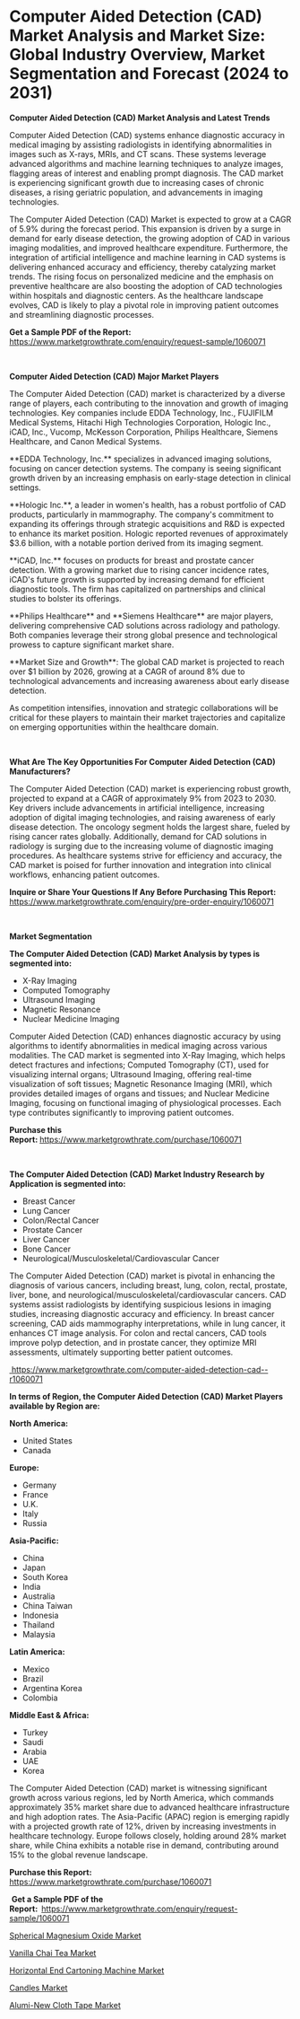 <p><h1>Computer Aided Detection (CAD) Market Analysis and Market Size: Global Industry Overview, Market Segmentation and Forecast (2024 to 2031)</h1></p><p><strong>Computer Aided Detection (CAD) Market Analysis and Latest Trends</strong></p>
<p><p>Computer Aided Detection (CAD) systems enhance diagnostic accuracy in medical imaging by assisting radiologists in identifying abnormalities in images such as X-rays, MRIs, and CT scans. These systems leverage advanced algorithms and machine learning techniques to analyze images, flagging areas of interest and enabling prompt diagnosis. The CAD market is experiencing significant growth due to increasing cases of chronic diseases, a rising geriatric population, and advancements in imaging technologies.</p><p>The Computer Aided Detection (CAD) Market is expected to grow at a CAGR of 5.9% during the forecast period. This expansion is driven by a surge in demand for early disease detection, the growing adoption of CAD in various imaging modalities, and improved healthcare expenditure. Furthermore, the integration of artificial intelligence and machine learning in CAD systems is delivering enhanced accuracy and efficiency, thereby catalyzing market trends. The rising focus on personalized medicine and the emphasis on preventive healthcare are also boosting the adoption of CAD technologies within hospitals and diagnostic centers. As the healthcare landscape evolves, CAD is likely to play a pivotal role in improving patient outcomes and streamlining diagnostic processes.</p></p>
<p><strong>Get a Sample PDF of the Report:&nbsp;</strong> <a href="https://www.marketgrowthrate.com/enquiry/request-sample/1060071">https://www.marketgrowthrate.com/enquiry/request-sample/1060071</a></p>
<p>&nbsp;</p>
<p><strong>Computer Aided Detection (CAD) Major Market Players</strong></p>
<p><p>The Computer Aided Detection (CAD) market is characterized by a diverse range of players, each contributing to the innovation and growth of imaging technologies. Key companies include EDDA Technology, Inc., FUJIFILM Medical Systems, Hitachi High Technologies Corporation, Hologic Inc., iCAD, Inc., Vucomp, McKesson Corporation, Philips Healthcare, Siemens Healthcare, and Canon Medical Systems.</p><p>**EDDA Technology, Inc.** specializes in advanced imaging solutions, focusing on cancer detection systems. The company is seeing significant growth driven by an increasing emphasis on early-stage detection in clinical settings. </p><p>**Hologic Inc.**, a leader in women's health, has a robust portfolio of CAD products, particularly in mammography. The company's commitment to expanding its offerings through strategic acquisitions and R&D is expected to enhance its market position. Hologic reported revenues of approximately $3.6 billion, with a notable portion derived from its imaging segment.</p><p>**iCAD, Inc.** focuses on products for breast and prostate cancer detection. With a growing market due to rising cancer incidence rates, iCAD's future growth is supported by increasing demand for efficient diagnostic tools. The firm has capitalized on partnerships and clinical studies to bolster its offerings.</p><p>**Philips Healthcare** and **Siemens Healthcare** are major players, delivering comprehensive CAD solutions across radiology and pathology. Both companies leverage their strong global presence and technological prowess to capture significant market share.</p><p>**Market Size and Growth**: The global CAD market is projected to reach over $1 billion by 2026, growing at a CAGR of around 8% due to technological advancements and increasing awareness about early disease detection. </p><p>As competition intensifies, innovation and strategic collaborations will be critical for these players to maintain their market trajectories and capitalize on emerging opportunities within the healthcare domain.</p></p>
<p>&nbsp;</p>
<p><strong>What Are The Key Opportunities For Computer Aided Detection (CAD) Manufacturers?</strong></p>
<p><p>The Computer Aided Detection (CAD) market is experiencing robust growth, projected to expand at a CAGR of approximately 9% from 2023 to 2030. Key drivers include advancements in artificial intelligence, increasing adoption of digital imaging technologies, and raising awareness of early disease detection. The oncology segment holds the largest share, fueled by rising cancer rates globally. Additionally, demand for CAD solutions in radiology is surging due to the increasing volume of diagnostic imaging procedures. As healthcare systems strive for efficiency and accuracy, the CAD market is poised for further innovation and integration into clinical workflows, enhancing patient outcomes.</p></p>
<p><strong>Inquire or Share Your Questions If Any Before Purchasing This Report:</strong> <a href="https://www.marketgrowthrate.com/enquiry/pre-order-enquiry/1060071">https://www.marketgrowthrate.com/enquiry/pre-order-enquiry/1060071</a></p>
<p>&nbsp;</p>
<p><strong>Market Segmentation</strong></p>
<p><strong>The Computer Aided Detection (CAD) Market Analysis by types is segmented into:</strong></p>
<p><ul><li>X-Ray Imaging</li><li>Computed Tomography</li><li>Ultrasound Imaging</li><li>Magnetic Resonance</li><li>Nuclear Medicine Imaging</li></ul></p>
<p><p>Computer Aided Detection (CAD) enhances diagnostic accuracy by using algorithms to identify abnormalities in medical imaging across various modalities. The CAD market is segmented into X-Ray Imaging, which helps detect fractures and infections; Computed Tomography (CT), used for visualizing internal organs; Ultrasound Imaging, offering real-time visualization of soft tissues; Magnetic Resonance Imaging (MRI), which provides detailed images of organs and tissues; and Nuclear Medicine Imaging, focusing on functional imaging of physiological processes. Each type contributes significantly to improving patient outcomes.</p></p>
<p><strong>Purchase this Report:&nbsp;</strong><a href="https://www.marketgrowthrate.com/purchase/1060071">https://www.marketgrowthrate.com/purchase/1060071</a></p>
<p>&nbsp;</p>
<p><strong>The Computer Aided Detection (CAD) Market Industry Research by Application is segmented into:</strong></p>
<p><ul><li>Breast Cancer</li><li>Lung Cancer</li><li>Colon/Rectal Cancer</li><li>Prostate Cancer</li><li>Liver Cancer</li><li>Bone Cancer</li><li>Neurological/Musculoskeletal/Cardiovascular Cancer</li></ul></p>
<p><p>The Computer Aided Detection (CAD) market is pivotal in enhancing the diagnosis of various cancers, including breast, lung, colon, rectal, prostate, liver, bone, and neurological/musculoskeletal/cardiovascular cancers. CAD systems assist radiologists by identifying suspicious lesions in imaging studies, increasing diagnostic accuracy and efficiency. In breast cancer screening, CAD aids mammography interpretations, while in lung cancer, it enhances CT image analysis. For colon and rectal cancers, CAD tools improve polyp detection, and in prostate cancer, they optimize MRI assessments, ultimately supporting better patient outcomes.</p></p>
<p><a href="https://www.marketgrowthrate.com/computer-aided-detection-cad--r1060071">&nbsp;https://www.marketgrowthrate.com/computer-aided-detection-cad--r1060071</a></p>
<p><strong>In terms of Region, the Computer Aided Detection (CAD) Market Players available by Region are:</strong></p>
<p>
    <p> <strong> North America: </strong>
        <ul>
            <li>United States</li>
            <li>Canada</li>
        </ul>
        </p> 
    <p> <strong> Europe: </strong>
        <ul>
            <li>Germany</li>
            <li>France</li>
            <li>U.K.</li>
            <li>Italy</li>
            <li>Russia</li>
        </ul>
        </p> 
    <p> <strong> Asia-Pacific: </strong>
        <ul>
            <li>China</li>
            <li>Japan</li>
            <li>South Korea</li>
            <li>India</li>
            <li>Australia</li>
            <li>China Taiwan</li>
            <li>Indonesia</li>
            <li>Thailand</li>
            <li>Malaysia</li>
        </ul>
        </p> 
    <p> <strong> Latin America: </strong>
        <ul>
            <li>Mexico</li>
            <li>Brazil</li>
            <li>Argentina Korea</li>
            <li>Colombia</li>
        </ul>
        </p> 
    <p> <strong> Middle East & Africa: </strong>
        <ul>
            <li>Turkey</li>
            <li>Saudi</li>
            <li>Arabia</li>
            <li>UAE</li>
            <li>Korea</li>
        </ul>
    </p>
    </p>
<p><p>The Computer Aided Detection (CAD) market is witnessing significant growth across various regions, led by North America, which commands approximately 35% market share due to advanced healthcare infrastructure and high adoption rates. The Asia-Pacific (APAC) region is emerging rapidly with a projected growth rate of 12%, driven by increasing investments in healthcare technology. Europe follows closely, holding around 28% market share, while China exhibits a notable rise in demand, contributing around 15% to the global revenue landscape.</p></p>
<p><strong>Purchase this Report: </strong><a href="https://www.marketgrowthrate.com/purchase/1060071">https://www.marketgrowthrate.com/purchase/1060071</a></p>
<p>&nbsp;<strong>Get a Sample PDF of the Report:&nbsp;&nbsp;</strong><a href="https://www.marketgrowthrate.com/enquiry/request-sample/1060071">https://www.marketgrowthrate.com/enquiry/request-sample/1060071</a></p>
<p><strong></strong></p>
<p><p><a href="https://issuu.com/reportprime-2/docs/spherical-magnesium-oxide-market-si_ce82c20d765d6f">Spherical Magnesium Oxide Market</a></p><p><a href="https://www.linkedin.com/pulse/global-vanilla-chai-tea-market-analysis-trends-forecasts-gbgve?trackingId=0dpSEt9dSUOkMtZzpIRcGQ%3D%3D">Vanilla Chai Tea Market</a></p><p><a href="https://medium.com/@emoryyundt1935/horizontal-end-cartoning-machine-market-insights-market-products-and-regional-analysis-forecasted-5220478d54de">Horizontal End Cartoning Machine Market</a></p><p><a href="https://github.com/CliffMedina6/Market-Research-Report-List-6/blob/main/candles-market.md">Candles Market</a></p><p><a href="https://issuu.com/reportprime-2/docs/alumi-new-cloth-tape-market-size-20_269f6b3f176c89">Alumi-New Cloth Tape Market</a></p></p>